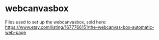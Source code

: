 # webcanvasbox

Files used to set up the webcanvasbox, sold here: https://www.etsy.com/listing/1677766151/the-webcanvas-box-automatic-web-page
